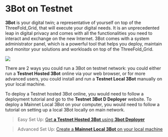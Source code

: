 # 3Bot on Testnet

**3Bot** is your digital twin; a representative of yourself on top of the ThreeFold_Grid, that will execute your digital needs. It is an unprecedented leap in digital privacy and comes with all the functionalities you need to interact and exchange on the new Internet. 3Bot comes with a system administrator panel, which is a powerful tool that helps you deploy, maintain and monitor your solutions and workloads on top of the ThreeFold_Grid.

![](img/hosted3bot_.jpg)

There are 2 ways you could run a 3Bot on testnet network: you could either run a **Testnet Hosted 3Bot** online via your web browser, or for more advanced users, you could install and run a **Testnet Local 3Bot** manually on your local machine.

To deploy a Testnet hosted 3Bot online, you would need to follow a deployment tutorial and go to the **Testnet 3Bot D Deployer** website. To deploy a Mainnet Local 3Bot on your computer, you would need to follow a tutorial on setting up a local 3Bot locally on main network.

> Easy Set Up: [Get **a Testnet Hosted 3Bot** using **3bot Deployer**](3bot_deployer)

> Advanced Set Up: [Create a **Mainnet Local 3Bot** on your local machine](3bot_local_install)